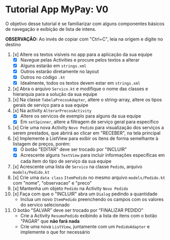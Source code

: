 # Tutorial App MyPay: V0

O objetivo desse tutorial é se familiarizar com alguns componentes básicos de navegação e exibição de lista de intens.

**OBSERVAÇÃO:** Ao invés de copiar com "Ctrl+C", leia na origem e digite no destino

1. [x] Altere os textos visíveis no app para a aplicação da sua equipe
   - [x] Navegue pelas Activities e procure pelos textos a alterar
   - [x] Alguns estarão em `strings.xml`
   - [x] Outros estarão diretamente no layout
   - [x] Outros no código `.kt`
   - [x] Idealmente, todos os textos devem estar em `strings.xml`
2. [x] Abra o arquivo `Servico.kt` e modifique o nome das classes e hierarquia para a solução da sua equipe
3. [x] Na classe `TabelaPrecosAdapter`, altere o string-array, altere os tipos gerais de serviço para a sua equipe
4. [x] Na activity `AlterarPrecosActivity`
   - [x] Altere os servicos de exemplo para alguns da sua equipe
   - [x] Em `setSpinner`, altere a filtragem de serviço geral para específico
5. [x] Crie uma nova Activity `Novo Pedido` para visualização dos serviços a serem prestados, que abrirá ao clicar em "RECEBER", na tela principal
6. [x] Implemente a ListView para exibir os itens de forma semelhante à listagem de preços, porém:
   - [x] O botão "EDITAR" deve ser trocado por "INCLUIR"
   - [x] Acrescente alguns `TextView` para incluir informações específicas em cada item do tipo de serviço da sua equipe
7. [x] Acrescente uma lista de `Servico` na classe `Pedido`, arquivo `models/Pedido.kt`
8. [x] Crie uma `data class` `ItemPedido` no mesmo arquivo `models/Pedido.kt` com "nome", "observacao" e "preco"
9. [x] Mantenha um objeto `Pedido` na Activity `Novo Pedido`
10. [x] Faça com que o "INCLUIR" abra um `Dialog`  pedindo a quantidade
    - Inclua um novo `ItemPedido` preenchendo os campos com os valores do servico selecionado
11. O botão "SALVAR" deve ser trocado por "FINALIZAR PEDIDO"
    - Crie a Activity `ResumoPedido` exibindo a lista de itens com o botão "PAGAR" que **não fará nada**
    - Crie uma nova `ListView`, juntamente com um `PedidoAdapter` e implemente o que for necessário

